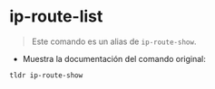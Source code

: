 # ip-route-list

> Este comando es un alias de `ip-route-show`.

- Muestra la documentación del comando original:

`tldr ip-route-show`
